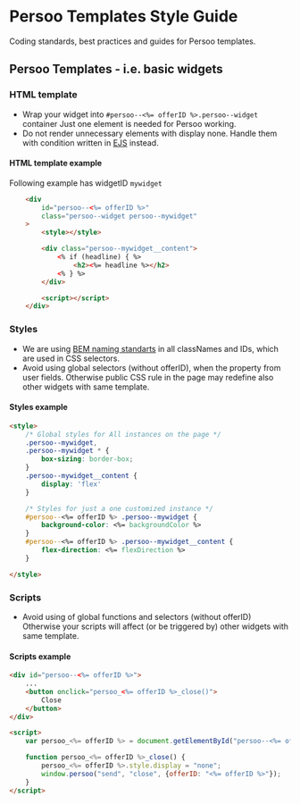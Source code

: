 # Persoo Templates Style Guide
Coding standards, best practices and guides for Persoo templates.

## Persoo Templates - i.e. basic widgets

### HTML template
* Wrap your widget into `#persoo--<%= offerID %>.persoo--widget` container
    Just one element is needed for Persoo working.
* Do not render unnecessary elements with display none.
    Handle them with condition written in [EJS] instead.

#### HTML template example
Following example has widgetID `mywidget`
```html
    <div
        id="persoo--<%= offerID %>"
        class="persoo--widget persoo--mywidget"
    >
        <style></style>

        <div class="persoo--mywidget__content">
            <% if (headline) { %>
                <h2><%= headline %></h2>
            <% } %>
        </div>

        <script></script>
    </div>
```

### Styles
* We are using [BEM naming standarts] in all classNames and IDs, which are used in CSS selectors.
* Avoid using global selectors (without offerID), when the property from user fields.
    Otherwise public CSS rule in the page may redefine also other widgets with same template.

#### Styles example
```html
<style>
    /* Global styles for All instances on the page */
    .persoo--mywidget,
    .persoo--mywidget * {
        box-sizing: border-box;
    }
    .persoo--mywidget__content {
        display: 'flex'
    }

    /* Styles for just a one customized instance */
    #persoo--<%= offerID %> .persoo--mywidget {
        background-color: <%= backgroundColor %>
    }
    #persoo--<%= offerID %> .persoo--mywidget__content {
        flex-direction: <%= flexDirection %>
    }

</style>
```

### Scripts
* Avoid using of global functions and selectors (without offerID)
    Otherwise your scripts will affect (or be triggered by) other widgets with same template.

#### Scripts example
```html
<div id="persoo--<%= offerID %>">
    ...
    <button onclick="persoo_<%= offerID %>_close()">
        Close
    </button>
</div>

<script>
    var persoo_<%= offerID %> = document.getElementById("persoo--<%= offerID %>");

    function persoo_<%= offerID %>_close() {
        persoo_<%= offerID %>.style.display = "none";
        window.persoo("send", "close", {offerID: "<%= offerID %>"});
    }
</script>
```


[BEM naming standarts]: <http://getbem.com/naming/>
[EJS]: <http://ejs.co/>
